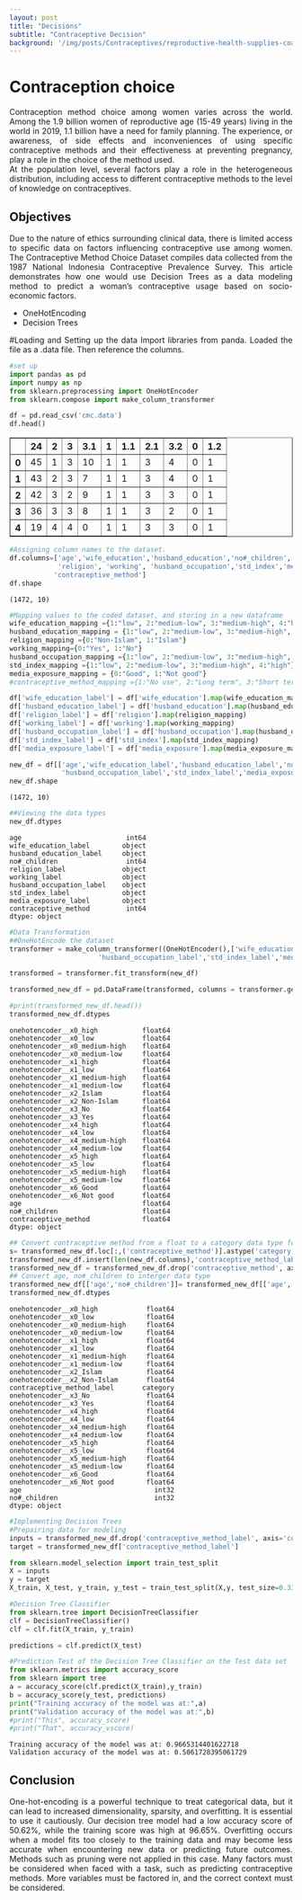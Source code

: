 ```yaml
---
layout: post
title: "Decisions"
subtitle: "Contraceptive Decision"
background: '/img/posts/Contraceptives/reproductive-health-supplies-coalition-4aerIHVyBBE-unsplash.jpg'
---
```

<style>
body {
text-align: justify}
</style>
# Contraception choice
Contraception method choice among women varies across the world. Among the 1.9 billion women of reproductive age (15-49 years) living in the world in 2019, 1.1 billion have a need for family planning. 
The experience, or awareness, of side effects and inconveniences of using specific contraceptive methods and their effectiveness at preventing pregnancy, play a role in the choice of the method used.  
At the population level, several factors play a role in the heterogeneous distribution, including access to different contraceptive methods to the level of knowledge on contraceptives.

## Objectives
Due to the nature of ethics surrounding clinical data, there is limited access to specific data on factors influencing contraceptive use among women. The Contraceptive Method Choice Dataset compiles data collected from the 1987 National Indonesia Contraceptive Prevalence Survey. 
This article demonstrates how one would use Decision Trees as a data modeling method to predict a woman’s contraceptive usage based on socio-economic factors.
- OneHotEncoding
- Decision Trees

#Loading and Setting up the data
Import libraries from panda. Loaded the file as a .data file. Then reference the columns.


```python
#set up
import pandas as pd
import numpy as np
from sklearn.preprocessing import OneHotEncoder
from sklearn.compose import make_column_transformer
```


```python
df = pd.read_csv('cmc.data')
df.head()
```




<div>
<style scoped>
    .dataframe tbody tr th:only-of-type {
        vertical-align: middle;
    }

    .dataframe tbody tr th {
        vertical-align: top;
    }

    .dataframe thead th {
        text-align: right;
    }
</style>
<table border="1" class="dataframe">
  <thead>
    <tr style="text-align: right;">
      <th></th>
      <th>24</th>
      <th>2</th>
      <th>3</th>
      <th>3.1</th>
      <th>1</th>
      <th>1.1</th>
      <th>2.1</th>
      <th>3.2</th>
      <th>0</th>
      <th>1.2</th>
    </tr>
  </thead>
  <tbody>
    <tr>
      <th>0</th>
      <td>45</td>
      <td>1</td>
      <td>3</td>
      <td>10</td>
      <td>1</td>
      <td>1</td>
      <td>3</td>
      <td>4</td>
      <td>0</td>
      <td>1</td>
    </tr>
    <tr>
      <th>1</th>
      <td>43</td>
      <td>2</td>
      <td>3</td>
      <td>7</td>
      <td>1</td>
      <td>1</td>
      <td>3</td>
      <td>4</td>
      <td>0</td>
      <td>1</td>
    </tr>
    <tr>
      <th>2</th>
      <td>42</td>
      <td>3</td>
      <td>2</td>
      <td>9</td>
      <td>1</td>
      <td>1</td>
      <td>3</td>
      <td>3</td>
      <td>0</td>
      <td>1</td>
    </tr>
    <tr>
      <th>3</th>
      <td>36</td>
      <td>3</td>
      <td>3</td>
      <td>8</td>
      <td>1</td>
      <td>1</td>
      <td>3</td>
      <td>2</td>
      <td>0</td>
      <td>1</td>
    </tr>
    <tr>
      <th>4</th>
      <td>19</td>
      <td>4</td>
      <td>4</td>
      <td>0</td>
      <td>1</td>
      <td>1</td>
      <td>3</td>
      <td>3</td>
      <td>0</td>
      <td>1</td>
    </tr>
  </tbody>
</table>
</div>




```python
#Assigning column names to the dataset. 
df.columns=['age','wife_education','husband_education','no#_children',
            'religion', 'working', 'husband_occupation','std_index','media_exposure',
           'contraceptive_method']
df.shape
```




    (1472, 10)




```python
#Mapping values to the coded dataset, and storing in a new dataframe
wife_education_mapping ={1:"low", 2:"medium-low", 3:"medium-high", 4:"high"}
husband_education_mapping = {1:"low", 2:"medium-low", 3:"medium-high", 4:"high"}
religion_mapping ={0:"Non-Islam", 1:"Islam"}
working_mapping={0:"Yes", 1:"No"}
husband_occupation_mapping ={1:"low", 2:"medium-low", 3:"medium-high", 4:"high"}
std_index_mapping ={1:"low", 2:"medium-low", 3:"medium-high", 4:"high"}
media_exposure_mapping = {0:"Good", 1:"Not good"}
#contraceptive_method_mapping ={1:"No use", 2:"Long term", 3:"Short term"}

df['wife_education_label'] = df['wife_education'].map(wife_education_mapping)
df['husband_education_label'] = df['husband_education'].map(husband_education_mapping)
df['religion_label'] = df['religion'].map(religion_mapping)
df['working_label'] = df['working'].map(working_mapping)
df['husband_occupation_label'] = df['husband_occupation'].map(husband_occupation_mapping)
df['std_index_label'] = df['std_index'].map(std_index_mapping)
df['media_exposure_label'] = df['media_exposure'].map(media_exposure_mapping)

new_df = df[['age','wife_education_label','husband_education_label','no#_children','religion_label','working_label',
             'husband_occupation_label','std_index_label','media_exposure_label','contraceptive_method']]
new_df.shape
```




    (1472, 10)




```python
##Viewing the data types
new_df.dtypes
```




    age                          int64
    wife_education_label        object
    husband_education_label     object
    no#_children                 int64
    religion_label              object
    working_label               object
    husband_occupation_label    object
    std_index_label             object
    media_exposure_label        object
    contraceptive_method         int64
    dtype: object




```python
#Data Transformation
##OneHotEncode the dataset
transformer = make_column_transformer((OneHotEncoder(),['wife_education_label','husband_education_label','religion_label','working_label',
                      'husband_occupation_label','std_index_label','media_exposure_label']), remainder = 'passthrough')

transformed = transformer.fit_transform(new_df)

transformed_new_df = pd.DataFrame(transformed, columns = transformer.get_feature_names())

#print(transformed_new_df.head())
transformed_new_df.dtypes
```




    onehotencoder__x0_high           float64
    onehotencoder__x0_low            float64
    onehotencoder__x0_medium-high    float64
    onehotencoder__x0_medium-low     float64
    onehotencoder__x1_high           float64
    onehotencoder__x1_low            float64
    onehotencoder__x1_medium-high    float64
    onehotencoder__x1_medium-low     float64
    onehotencoder__x2_Islam          float64
    onehotencoder__x2_Non-Islam      float64
    onehotencoder__x3_No             float64
    onehotencoder__x3_Yes            float64
    onehotencoder__x4_high           float64
    onehotencoder__x4_low            float64
    onehotencoder__x4_medium-high    float64
    onehotencoder__x4_medium-low     float64
    onehotencoder__x5_high           float64
    onehotencoder__x5_low            float64
    onehotencoder__x5_medium-high    float64
    onehotencoder__x5_medium-low     float64
    onehotencoder__x6_Good           float64
    onehotencoder__x6_Not good       float64
    age                              float64
    no#_children                     float64
    contraceptive_method             float64
    dtype: object




```python
## Convert contraceptive method from a float to a category data type for classification purpose
s= transformed_new_df.loc[:,('contraceptive_method')].astype('category')
transformed_new_df.insert(len(new_df.columns),'contraceptive_method_label',s.values)
transformed_new_df = transformed_new_df.drop('contraceptive_method', axis=1)
## Convert age, no#_children to interger data type
transformed_new_df[['age','no#_children']]= transformed_new_df[['age','no#_children']].astype('int')
transformed_new_df.dtypes
```




    onehotencoder__x0_high            float64
    onehotencoder__x0_low             float64
    onehotencoder__x0_medium-high     float64
    onehotencoder__x0_medium-low      float64
    onehotencoder__x1_high            float64
    onehotencoder__x1_low             float64
    onehotencoder__x1_medium-high     float64
    onehotencoder__x1_medium-low      float64
    onehotencoder__x2_Islam           float64
    onehotencoder__x2_Non-Islam       float64
    contraceptive_method_label       category
    onehotencoder__x3_No              float64
    onehotencoder__x3_Yes             float64
    onehotencoder__x4_high            float64
    onehotencoder__x4_low             float64
    onehotencoder__x4_medium-high     float64
    onehotencoder__x4_medium-low      float64
    onehotencoder__x5_high            float64
    onehotencoder__x5_low             float64
    onehotencoder__x5_medium-high     float64
    onehotencoder__x5_medium-low      float64
    onehotencoder__x6_Good            float64
    onehotencoder__x6_Not good        float64
    age                                 int32
    no#_children                        int32
    dtype: object




```python
#Implementing Decision Trees
#Prepairing data for modeling
inputs = transformed_new_df.drop('contraceptive_method_label', axis='columns')
target = transformed_new_df['contraceptive_method_label']

from sklearn.model_selection import train_test_split
X = inputs
y = target
X_train, X_test, y_train, y_test = train_test_split(X,y, test_size=0.33)

```


```python
#Decision Tree Classifier
from sklearn.tree import DecisionTreeClassifier
clf = DecisionTreeClassifier()
clf = clf.fit(X_train, y_train)
```


```python
predictions = clf.predict(X_test)

```


```python
#Prediction Test of the Decision Tree Classifier on the Test data set
from sklearn.metrics import accuracy_score
from sklearn import tree
a = accuracy_score(clf.predict(X_train),y_train)
b = accuracy_score(y_test, predictions)
print("Training accuracy of the model was at:",a)
print("Validation accuracy of the model was at:",b)
#print("This", accuracy_score)
#print("That", accuracy_vscore)
```

    Training accuracy of the model was at: 0.9665314401622718
    Validation accuracy of the model was at: 0.5061728395061729
    

## Conclusion
One-hot-encoding is a powerful technique to treat categorical data, but it can lead to increased dimensionality, sparsity, and overfitting. It is essential to use it cautiously. Our decision tree model had a low accuracy score of 50.62%, while the training score was high at 96.65%. Overfitting occurs when a model fits too closely to the training data and may become less accurate when encountering new data or predicting future outcomes. Methods such as pruning were not applied in this case. Many factors must be considered when faced with a task, such as predicting contraceptive methods. More variables must be factored in, and the correct context must be considered. 

